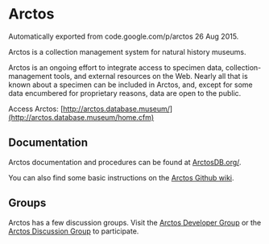 # Arctos
Automatically exported from code.google.com/p/arctos 26 Aug 2015.

Arctos is a collection management system for natural history museums.

Arctos is an ongoing effort to integrate access to specimen data, collection-management tools, and external resources on the Web. Nearly all that is known about a specimen can be included in Arctos, and, except for some data encumbered for proprietary reasons, data are open to the public.

Access Arctos: [http://arctos.database.museum/](http://arctos.database.museum/home.cfm)

## Documentation

Arctos documentation and procedures can be found at [ArctosDB.org/](http://arctosdb.org/).

You can also find some basic instructions on the [Arctos Github wiki](https://github.com/ArctosDB/arctos/wiki).

## Groups

Arctos has a few discussion groups. Visit the [Arctos Developer Group](http://groups.google.com/group/arctosdev) or the [Arctos Discussion Group](http://groups.google.com/group/Arctos) to participate.

